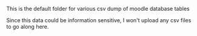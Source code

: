 This is the default folder for various csv dump of moodle database tables

Since this data could be information sensitive, I won't upload any csv files to go along here.